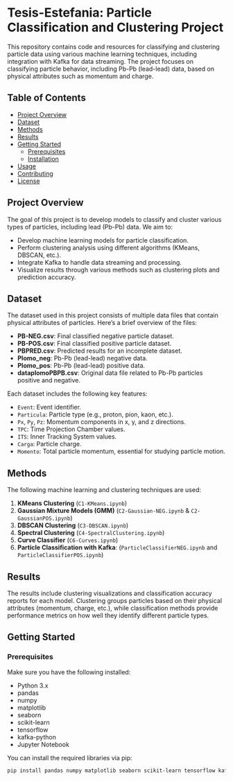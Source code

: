 # Tesis-Estefania: Particle Classification and Clustering Project

This repository contains code and resources for classifying and clustering particle data using various machine learning techniques, including integration with Kafka for data streaming. The project focuses on classifying particle behavior, including Pb-Pb (lead-lead) data, based on physical attributes such as momentum and charge.

## Table of Contents

- [Project Overview](#project-overview)
- [Dataset](#dataset)
- [Methods](#methods)
- [Results](#results)
- [Getting Started](#getting-started)
  - [Prerequisites](#prerequisites)
  - [Installation](#installation)
- [Usage](#usage)
- [Contributing](#contributing)
- [License](#license)

## Project Overview

The goal of this project is to develop models to classify and cluster various types of particles, including lead (Pb-Pb) data. We aim to:
- Develop machine learning models for particle classification.
- Perform clustering analysis using different algorithms (KMeans, DBSCAN, etc.).
- Integrate Kafka to handle data streaming and processing.
- Visualize results through various methods such as clustering plots and prediction accuracy.

## Dataset

The dataset used in this project consists of multiple data files that contain physical attributes of particles. Here’s a brief overview of the files:

- **PB-NEG.csv**: Final classified negative particle dataset.
- **PB-POS.csv**: Final classified positive particle dataset.
- **PBPRED.csv**: Predicted results for an incomplete dataset.
- **Plomo_neg**: Pb-Pb (lead-lead) negative data.
- **Plomo_pos**: Pb-Pb (lead-lead) positive data.
- **dataplomoPBPB.csv**: Original data file related to Pb-Pb particles positive and negative.

Each dataset includes the following key features:
- `Event`: Event identifier.
- `Particula`: Particle type (e.g., proton, pion, kaon, etc.).
- `Px`, `Py`, `Pz`: Momentum components in x, y, and z directions.
- `TPC`: Time Projection Chamber values.
- `ITS`: Inner Tracking System values.
- `Carga`: Particle charge.
- `Momento`: Total particle momentum, essential for studying particle motion.

## Methods

The following machine learning and clustering techniques are used:
1. **KMeans Clustering** (`C1-KMeans.ipynb`)
2. **Gaussian Mixture Models (GMM)** (`C2-Gaussian-NEG.ipynb` & `C2-GaussianPOS.ipynb`)
3. **DBSCAN Clustering** (`C3-DBSCAN.ipynb`)
4. **Spectral Clustering** (`C4-SpectralClustering.ipynb`)
5. **Curve Classifier** (`C6-Curves.ipynb`)
6. **Particle Classification with Kafka**: (`ParticleClassifierNEG.ipynb` and `ParticleClassifierPOS.ipynb`)

## Results

The results include clustering visualizations and classification accuracy reports for each model. Clustering groups particles based on their physical attributes (momentum, charge, etc.), while classification methods provide performance metrics on how well they identify different particle types.

## Getting Started

### Prerequisites

Make sure you have the following installed:
- Python 3.x
- pandas
- numpy
- matplotlib
- seaborn
- scikit-learn
- tensorflow
- kafka-python
- Jupyter Notebook

You can install the required libraries via pip:

```bash
pip install pandas numpy matplotlib seaborn scikit-learn tensorflow kafka-python

